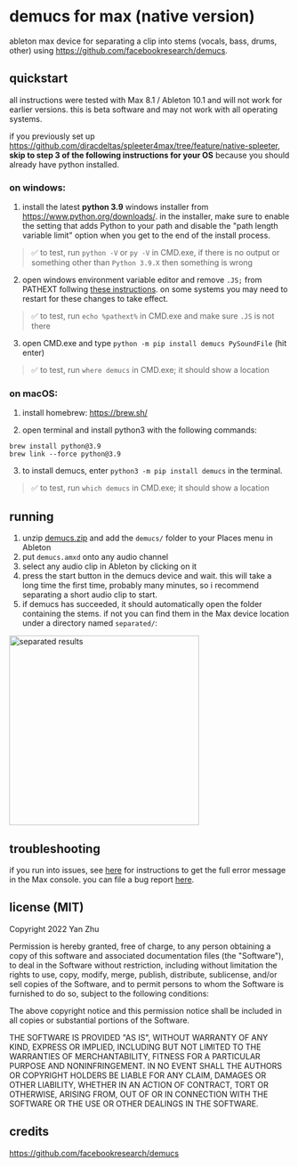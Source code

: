 # demucs for max (native version)

ableton max device for separating a clip into stems (vocals, bass, drums,
other) using https://github.com/facebookresearch/demucs.

## quickstart

all instructions were tested with Max 8.1 / Ableton 10.1 and will not work for earlier versions. this is beta software and may not work with all operating systems. 

if you previously set up https://github.com/diracdeltas/spleeter4max/tree/feature/native-spleeter, **skip to step 3 of the following instructions for your OS** because you should already have python installed.

### on windows:

1. install the latest **python 3.9** windows installer from https://www.python.org/downloads/. in the installer, make sure to enable the setting that adds Python to your path and disable the "path length variable limit" option when you get to the end of the install process.

> :white_check_mark: to test, run `python -V` or `py -V` in CMD.exe, if there is no output or something other than `Python 3.9.X` then something is wrong

2. open windows environment variable editor and remove `.JS;` from PATHEXT follwing [these instructions](https://web.archive.org/web/20201111203134/https://support.shotgunsoftware.com/hc/en-us/articles/114094235653-Setting-global-environment-variables-on-Windows). on some systems you may need to restart for these changes to take effect.

> :white_check_mark: to test, run `echo %pathext%` in CMD.exe and make sure `.JS` is not there

3. open CMD.exe and type `python -m pip install demucs PySoundFile` (hit enter)

> :white_check_mark: to test, run `where demucs` in CMD.exe; it should show a location


### on macOS:

1. install homebrew: https://brew.sh/

2. open terminal and install python3 with the following commands:
```
brew install python@3.9
brew link --force python@3.9
```

3. to install demucs, enter `python3 -m pip install demucs` in the terminal.

> :white_check_mark: to test, run `which demucs` in CMD.exe; it should show a location


## running

1. unzip [demucs.zip](https://github.com/diracdeltas/demucs4max/releases/download/v0.1/demucs.zip) and add the `demucs/` folder to your Places menu in Ableton
2. put `demucs.amxd` onto any audio channel
3. select any audio clip in Ableton by clicking on it
4. press the start button in the demucs device and wait. this will take a long time the first time, probably many minutes, so i recommend separating a short audio clip to start.
5. if demucs has succeeded, it should automatically open the folder containing the stems. if not you can find them in the Max device location under a directory named `separated/`:

<img width="341" alt="separated results" src="https://user-images.githubusercontent.com/549654/170402865-5f4ef11c-60c9-4c83-85c2-6597a9a25894.png">


## troubleshooting

if you run into issues, see [here](https://github.com/diracdeltas/spleeter4max/tree/feature/native-spleeter#it-not-working-and-i-cant-figure-out-why) for instructions to get the full error message in the Max console. you can file a bug report [here](https://github.com/diracdeltas/demucs4max/issues/new).

## license (MIT)

Copyright 2022 Yan Zhu

Permission is hereby granted, free of charge, to any person obtaining a copy of
this software and associated documentation files (the "Software"), to deal in
the Software without restriction, including without limitation the rights to
use, copy, modify, merge, publish, distribute, sublicense, and/or sell copies
of the Software, and to permit persons to whom the Software is furnished to do
so, subject to the following conditions:

The above copyright notice and this permission notice shall be included in all
copies or substantial portions of the Software.

THE SOFTWARE IS PROVIDED "AS IS", WITHOUT WARRANTY OF ANY KIND, EXPRESS OR
IMPLIED, INCLUDING BUT NOT LIMITED TO THE WARRANTIES OF MERCHANTABILITY,
FITNESS FOR A PARTICULAR PURPOSE AND NONINFRINGEMENT. IN NO EVENT SHALL THE
AUTHORS OR COPYRIGHT HOLDERS BE LIABLE FOR ANY CLAIM, DAMAGES OR OTHER
LIABILITY, WHETHER IN AN ACTION OF CONTRACT, TORT OR OTHERWISE, ARISING FROM,
OUT OF OR IN CONNECTION WITH THE SOFTWARE OR THE USE OR OTHER DEALINGS IN THE
SOFTWARE.

## credits

https://github.com/facebookresearch/demucs
